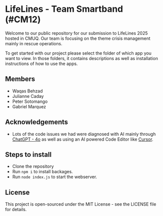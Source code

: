 # LifeLines - Team Smartband (#CM12)

Welcome to our public repository for our submission to LifeLines 2025 hosted in CMUQ. Our team is focusing on the theme crisis management mainly in rescue operations.

To get started with our project please select the folder of which app you want to view. In those folders, it contains descriptions as well as installation instructions of how to use the apps.

## Members
- Waqas Behzad
- Julianne Caday
- Peter Sotomango
- Gabriel Marquez

## Acknowledgements
- Lots of the code issues we had were diagnosed with AI mainly through [ChatGPT - 4o](https://chatgpt.com) as well as using an AI powered Code Editor like [Cursor](https://www.cursor.com/).


## Steps to install
- Clone the repository
- Run `npm i` to install backages.
- Run `node index.js` to start the webserver.

## License
This project is open-sourced under the MIT License - see the LICENSE file for details.
